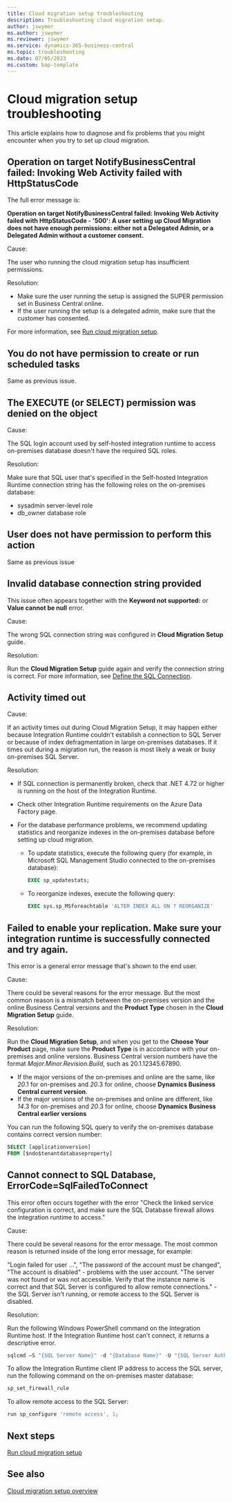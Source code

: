 ```yaml
---
title: Cloud migration setup troubleshooting
description: Troubleshooting cloud migration setup.
author: jswymer
ms.author: jswymer 
ms.reviewer: jswymer 
ms.service: dynamics-365-business-central
ms.topic: troubleshooting 
ms.date: 07/05/2023
ms.custom: bap-template
---
```


# Cloud migration setup troubleshooting

This article explains how to diagnose and fix problems that you might encounter when you try to set up cloud migration.

## Operation on target NotifyBusinessCentral failed: Invoking Web Activity failed with HttpStatusCode

The full error message is:

**Operation on target NotifyBusinessCentral failed: Invoking Web Activity failed with HttpStatusCode - '500': A user setting up Cloud Migration does not have enough permissions: either not a Delegated Admin, or a Delegated Admin without a customer consent.**

Cause:

The user who running the cloud migration setup has insufficient permissions.

Resolution:

- Make sure the user running the setup is assigned the SUPER permission set in Business Central online. 
- If the user running the setup is a delegated admin, make sure that the customer has consented.

For more information, see [Run cloud migration setup](migration-setup.md#about-delegated-administrators).

## You do not have permission to create or run scheduled tasks

Same as previous issue.

## The EXECUTE (or SELECT) permission was denied on the object

Cause:

The SQL login account used by self-hosted integration runtime to access on-premises database doesn't have the required SQL roles.

Resolution:

Make sure that SQL user that's specified in the Self-hosted Integration Runtime connection string has the following roles on the on-premises database:

- sysadmin server-level role
- db_owner database role

## User does not have permission to perform this action

Same as previous issue

## Invalid database connection string provided

This issue often appears together with the **Keyword not supported:**  or  **Value cannot be null** error.

Cause:

The wrong SQL connection string was configured in **Cloud Migration Setup** guide.

Resolution:

Run the **Cloud Migration Setup** guide again and verify the connection string is correct. For more information, see [Define the SQL Connection](migration-setup.md#sql).

## Activity timed out

Cause:

If an activity times out during Cloud Migration Setup, it may happen either because Integration Runtime couldn't establish a connection to SQL Server or because of index defragmentation in large on-premises databases. If it times out during a migration run, the reason is most likely a weak or busy on-premises SQL Server.

Resolution:

- If SQL connection is permanently broken, check that .NET 4.72 or higher is running on the host of the Integration Runtime.
- Check other Integration Runtime requirements on the Azure Data Factory page. 
- For the database performance problems, we recommend updating statistics and reorganize indexes in the on-premises database before setting up cloud migration.

  - To update statistics, execute the following query (for example, in Microsoft SQL Management Studio connected to the on-premises database):

    ```sql
    EXEC sp_updatestats;
    ```

  - To reorganize indexes, execute the following query:

    ```sql
    EXEC sys.sp_MSforeachtable 'ALTER INDEX ALL ON ? REORGANIZE'
    ```

## Failed to enable your replication. Make sure your integration runtime is successfully connected and try again.

This error is a general error message that's shown to the end user.

Cause:

There could be several reasons for the error message. But the most common reason is a mismatch between the on-premises version and the online Business Central versions and the **Product Type** chosen in the **Cloud Migration Setup** guide.

Resolution:

Run the **Cloud Migration Setup**, and when you get to the **Choose Your Product** page, make sure the **Product Type** is in accordance with your on-premises and online versions. Business Central version numbers have the format *Major.Minor.Revision.Build*, such as 20.1.12345.67890.

- If the major versions of the on-premises and online are the same, like *20*.1 for on-premises and *20*.3 for online, choose **Dynamics Business Central current version**. 
- If the major versions of the on-premises and online are different, like *14*.3  for on-premises and *20*.3  for online, choose **Dynamics Business Central earlier versions**

You can run the following SQL query to verify the on-premises database contains correct version number:

```sql
SELECT [applicationversion]
FROM [$ndo$tenantdatabaseproperty]
```

## Cannot connect to SQL Database, ErrorCode=SqlFailedToConnect

This error often occurs together with the error "Check the linked service configuration is correct, and make sure the SQL Database firewall allows the integration runtime to access."

Cause:

There could be several reasons for the error message. The most common reason is returned inside of the long error message, for example:

"Login failed for user …", "The password of the account must be changed", "The account is disabled" - problems with the user account.
"The server was not found or was not accessible. Verify that the instance name is correct and that SQL Server is configured to allow remote connections." - the SQL Server isn't running, or remote access to the SQL Server is disabled.

Resolution:

Run the following Windows PowerShell command on the Integration Runtime host. If the Integration Runtime host can't connect, it returns a descriptive error.

```powershell
sqlcmd –S "{SQL Server Name}" -d "{Database Name}" -U "{SQL Server Authenticated User Name}" -P "{PlaceholderSQLServerAuthenticatedPassword}" -Q 'select * from [dbo].[Intelligent Cloud]'
```

To allow the Integration Runtime client IP address to access the SQL server, run the following command on the on-premises master database:

```powershell
sp_set_firewall_rule
```

To allow remote access to the SQL Server:

```powershell
run sp_configure 'remote access', 1; 
```

<!--## Could not find the self-hosted integration runtime. Please ensure the self-hosted integration runtime is running and connected.-->

## Next steps

[Run cloud migration setup](migration-setup.md)

## See also

[Cloud migration setup overview](migration-setup-overview.md)  
